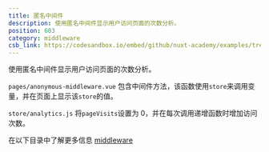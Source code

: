 ```yaml
---
title: 匿名中间件
description: 使用匿名中间件显示用户访问页面的次数分析。
position: 603
category: middleware
csb_link: https://codesandbox.io/embed/github/nuxt-academy/examples/tree/master/middleware/anonymous-middleware?fontsize=14&hidenavigation=1&module=%2Fpages%2Fanonymous-middleware.vue&theme=dark&view=editor
---
```


使用匿名中间件显示用户访问页面的次数分析。

<example-intro></example-intro>

`pages/anonymous-middleware.vue` 包含中间件方法，该函数使用`store`来调用变量，并在页面上显示该`store`的值。

`store/analytics.js` 将`pageVisits`设置为 0，并在每次调用递增函数时增加访问次数。

<base-alert type="next">

在以下目录中了解更多信息 [middleware](/docs/2.x/directory-structure/middleware#anonymous-middleware)

</base-alert>

<code-sandbox :src="csb_link"></code-sandbox>

